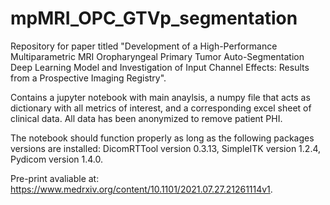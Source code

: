# mpMRI_OPC_GTVp_segmentation
Repository for paper titled "Development of a High-Performance Multiparametric MRI Oropharyngeal Primary Tumor Auto-Segmentation Deep Learning Model and Investigation of Input Channel Effects: Results from a Prospective Imaging Registry".

Contains a jupyter notebook with main anaylsis, a numpy file that acts as dictionary with all metrics of interest, and a corresponding excel sheet of clinical data. All data has been anonymized to remove patient PHI.

The notebook should function properly as long as the following packages versions are installed: DicomRTTool version 0.3.13, SimpleITK version 1.2.4, Pydicom version 1.4.0.

Pre-print avaliable at: https://www.medrxiv.org/content/10.1101/2021.07.27.21261114v1.
